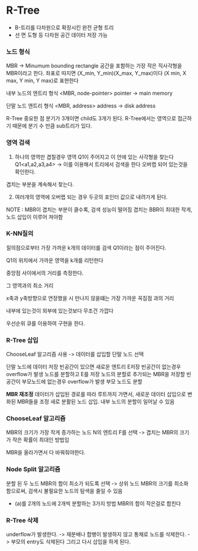 # R-Tree

- B-트리를 다차원으로 확장시킨 완전 균형 트리
- 선 면 도형 등 다차원 공간 데이터 저장 가능

### 노드 형식

MBR -> Minumum bounding rectangle
공간을 포함하는 가장 작은 직사각형을 MBR이라고 한다.
좌표로 따지면 (X_min, Y_min)(X_max, Y_max)이다
(X min, X max, Y min, Y max)로 표현한다

내부 노드의 엔트리 형식
<MBR, node-pointer>
pointer -> main memory

단말 노드 엔트리 형식
<MBR, address>
address -> disk address

R-Tree 중요한 점
분기가 3개이면 child도 3개가 된다.
R-Tree에서는 영역으로 접근하기 때문에 분기 수 만큼 sub트리가 있다.


### 영역 검색
1. 하나의 영역만 겹칠경우
영역 Q1이 주어지고 이 안에 있는 사각형을 찾는다
Q1<a1,a2,a3,a4> -> 이를 이용해서 트리에서 검색을 한다
오버랩 되어 있는것을 확인한다.

겹치는 부분을 계속해서 찾는다.


2. 여러개의 영역에 오버랩 되는 경우
두곳의 포인터 값으로 내려가게 된다.


NOTE : MBR이 겹치는 부분이 클수록, 검색 성능이 떨어짐
겹치는 BBR이 최대한 작게, 노드 삽입이 이루어 져야함

### K-NN질의
질의점으로부터 가장 가까운 k개의 데이터를 검색
Q1이라는 점이 주어진다.

Q1의 위치에서 가까운 영역을 k개를 리턴한다

중앙점 사이에서의 거리를 측정한다.

그 영역과의 최소 거리

x축과 y축방향으로 연장했을 시
만나지 않을떄는 가장 가까운 꼭짐점 과의 거리


내부에 있는것이 외부에 있는것보다 무조건 가깝다

우선순위 큐를 이용하여 구현을 한다.

### R-Tree 삽입

ChooseLeaf 알고리즘 사용
-> 데이터를 삽입할 단말 노드 선택

단말 노드에 데이터 저장
빈공간이 있으면 새로운 엔트리 E저장
빈공간이 없는경우 overflow가 발생 노드를 분할하고 E를 저장
노드의 분할로 추가되는 MBR을 저장할 빈 공간이 부모노드에 없는경우
overflow가 발생 부모 노드도 분할

**MBR 재조정**
데이터가 삽입된 경로를 따라 루트까지 가면서, 새로운 데이터 삽입으로 변화된 MBR들을 조정
새로 분활된 노드 삽입. 내부 노드의 분할이 일어날 수 있음

### ChooseLeaf 알고리즘
MBR의 크기가 가장 작게 증가하는 노드 N의 엔트리 F를 선택
-> 겹치는 MBR의 크기가 작은 확률이 최대인 방법임

MBR을 올라가면서 다 바꿔줘야한다.


### Node Split 알고리즘
분할 된 두 노드 MBR의 합이 최소가 되도록 선택
-> 상위 노드 MBR의 크기를 최소화함으로써, 검색시
불필요한 노드의 탐색을 줄일 수 있음
- (a)를 2개의 노드에 2개씩 분할하는 3가지 방법
MBR의 합이 작은걸로 합친다



### R-Tree 삭제
underflow가 발생한다.
-> 재분배나 합병이 발생하지 않고 통채로 노드를 삭제한다.
-> 부모의 entry도 삭제된다
그리고 다시 삽입을 하게 된다.

 




